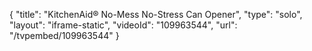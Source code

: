 {
    "title": "KitchenAid&reg; No-Mess No-Stress Can Opener",
    "type": "solo",
    "layout": "iframe-static",
    "videoId": "109963544",
    "url": "\/tvpembed\/109963544"
}